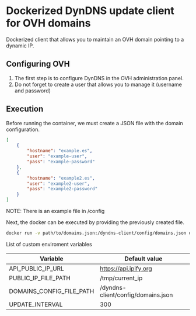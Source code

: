 # Dockerized DynDNS update client for OVH domains

Dockerized client that allows you to maintain an OVH domain pointing to a dynamic IP.

## Configuring OVH

1. The first step is to configure DynDNS in the OVH administration panel.
2. Do not forget to create a user that allows you to manage it (username and password)

## Execution
Before running the container, we must create a JSON file with the domain configuration.

```json
[
    {
        "hostname": "example.es",
        "user": "example-user",
        "pass": "example-password"
    },
    {
        "hostname": "example2.es",
        "user": "example2-user",
        "pass": "example2-password"
    }
]
```
NOTE: There is an example file in /config

Next, the docker can be executed by providing the previously created file.

```sh
docker run -v path/to/domains.json:/dyndns-client/config/domains.json docker push cibrandocampo/ovh-dyndns-client:1.0.0
```

List of custom enviroment variables

| Variable | Default value |
| ------ | ------ |
| API_PUBLIC_IP_URL | https://api.ipify.org |
| PUBLIC_IP_FILE_PATH | /tmp/current_ip |
| DOMAINS_CONFIG_FILE_PATH | /dyndns-client/config/domains.json |
| UPDATE_INTERVAL | 300 |
